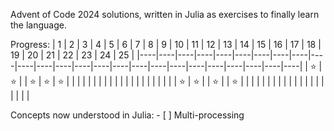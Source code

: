 Advent of Code 2024 solutions, written in Julia as exercises to finally learn the language.

Progress:
| 1  | 2  | 3  | 4  | 5  | 6  | 7  | 8  | 9  | 10 | 11 | 12 | 13 | 14 | 15 | 16 | 17 | 18 | 19 | 20 | 21 | 22 | 23 | 24 | 25 |
|----|----|----|----|----|----|----|----|----|----|----|----|----|----|----|----|----|----|----|----|----|----|----|----|----|
| ⭐️  | ⭐️  |    | ⭐️  | ⭐️  | ⭐️  |    |    |    |    |    |    |    |    |    |    |    |    |    |    |    |    |    |    |    |
| ⭐️  | ⭐️  |    | ⭐️  |    | ⭐️  |    |    |    |    |    |    |    |    |    |    |    |    |    |    |    |    |    |    |    |


Concepts now understood in Julia:
    - [ ] Multi-processing
